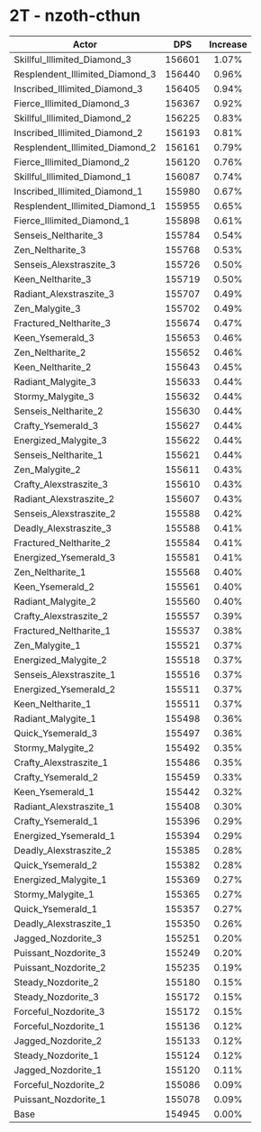 # 2T - nzoth-cthun
| Actor | DPS | Increase |
|---|:---:|:---:|
|Skillful_Illimited_Diamond_3|156601|1.07%|
|Resplendent_Illimited_Diamond_3|156440|0.96%|
|Inscribed_Illimited_Diamond_3|156405|0.94%|
|Fierce_Illimited_Diamond_3|156367|0.92%|
|Skillful_Illimited_Diamond_2|156225|0.83%|
|Inscribed_Illimited_Diamond_2|156193|0.81%|
|Resplendent_Illimited_Diamond_2|156161|0.79%|
|Fierce_Illimited_Diamond_2|156120|0.76%|
|Skillful_Illimited_Diamond_1|156087|0.74%|
|Inscribed_Illimited_Diamond_1|155980|0.67%|
|Resplendent_Illimited_Diamond_1|155955|0.65%|
|Fierce_Illimited_Diamond_1|155898|0.61%|
|Senseis_Neltharite_3|155784|0.54%|
|Zen_Neltharite_3|155768|0.53%|
|Senseis_Alexstraszite_3|155726|0.50%|
|Keen_Neltharite_3|155719|0.50%|
|Radiant_Alexstraszite_3|155707|0.49%|
|Zen_Malygite_3|155702|0.49%|
|Fractured_Neltharite_3|155674|0.47%|
|Keen_Ysemerald_3|155653|0.46%|
|Zen_Neltharite_2|155652|0.46%|
|Keen_Neltharite_2|155643|0.45%|
|Radiant_Malygite_3|155633|0.44%|
|Stormy_Malygite_3|155632|0.44%|
|Senseis_Neltharite_2|155630|0.44%|
|Crafty_Ysemerald_3|155627|0.44%|
|Energized_Malygite_3|155622|0.44%|
|Senseis_Neltharite_1|155621|0.44%|
|Zen_Malygite_2|155611|0.43%|
|Crafty_Alexstraszite_3|155610|0.43%|
|Radiant_Alexstraszite_2|155607|0.43%|
|Senseis_Alexstraszite_2|155588|0.42%|
|Deadly_Alexstraszite_3|155588|0.41%|
|Fractured_Neltharite_2|155584|0.41%|
|Energized_Ysemerald_3|155581|0.41%|
|Zen_Neltharite_1|155568|0.40%|
|Keen_Ysemerald_2|155561|0.40%|
|Radiant_Malygite_2|155560|0.40%|
|Crafty_Alexstraszite_2|155557|0.39%|
|Fractured_Neltharite_1|155537|0.38%|
|Zen_Malygite_1|155521|0.37%|
|Energized_Malygite_2|155518|0.37%|
|Senseis_Alexstraszite_1|155516|0.37%|
|Energized_Ysemerald_2|155511|0.37%|
|Keen_Neltharite_1|155511|0.37%|
|Radiant_Malygite_1|155498|0.36%|
|Quick_Ysemerald_3|155497|0.36%|
|Stormy_Malygite_2|155492|0.35%|
|Crafty_Alexstraszite_1|155486|0.35%|
|Crafty_Ysemerald_2|155459|0.33%|
|Keen_Ysemerald_1|155442|0.32%|
|Radiant_Alexstraszite_1|155408|0.30%|
|Crafty_Ysemerald_1|155396|0.29%|
|Energized_Ysemerald_1|155394|0.29%|
|Deadly_Alexstraszite_2|155385|0.28%|
|Quick_Ysemerald_2|155382|0.28%|
|Energized_Malygite_1|155369|0.27%|
|Stormy_Malygite_1|155365|0.27%|
|Quick_Ysemerald_1|155357|0.27%|
|Deadly_Alexstraszite_1|155350|0.26%|
|Jagged_Nozdorite_3|155251|0.20%|
|Puissant_Nozdorite_3|155249|0.20%|
|Puissant_Nozdorite_2|155235|0.19%|
|Steady_Nozdorite_2|155180|0.15%|
|Steady_Nozdorite_3|155172|0.15%|
|Forceful_Nozdorite_3|155172|0.15%|
|Forceful_Nozdorite_1|155136|0.12%|
|Jagged_Nozdorite_2|155133|0.12%|
|Steady_Nozdorite_1|155124|0.12%|
|Jagged_Nozdorite_1|155120|0.11%|
|Forceful_Nozdorite_2|155086|0.09%|
|Puissant_Nozdorite_1|155078|0.09%|
|Base|154945|0.00%|
